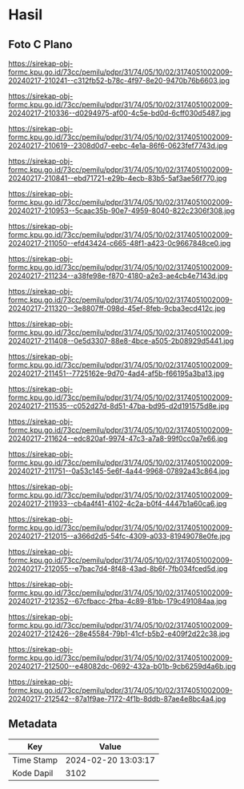 # Hasil

## Foto C Plano

https://sirekap-obj-formc.kpu.go.id/73cc/pemilu/pdpr/31/74/05/10/02/3174051002009-20240217-210241--c312fb52-b78c-4f97-8e20-9470b76b6603.jpg

https://sirekap-obj-formc.kpu.go.id/73cc/pemilu/pdpr/31/74/05/10/02/3174051002009-20240217-210336--d0294975-af00-4c5e-bd0d-6cff030d5487.jpg

https://sirekap-obj-formc.kpu.go.id/73cc/pemilu/pdpr/31/74/05/10/02/3174051002009-20240217-210619--2308d0d7-eebc-4e1a-86f6-0623fef7743d.jpg

https://sirekap-obj-formc.kpu.go.id/73cc/pemilu/pdpr/31/74/05/10/02/3174051002009-20240217-210841--ebd71721-e29b-4ecb-83b5-5af3ae56f770.jpg

https://sirekap-obj-formc.kpu.go.id/73cc/pemilu/pdpr/31/74/05/10/02/3174051002009-20240217-210953--5caac35b-90e7-4959-8040-822c2306f308.jpg

https://sirekap-obj-formc.kpu.go.id/73cc/pemilu/pdpr/31/74/05/10/02/3174051002009-20240217-211050--efd43424-c665-48f1-a423-0c9667848ce0.jpg

https://sirekap-obj-formc.kpu.go.id/73cc/pemilu/pdpr/31/74/05/10/02/3174051002009-20240217-211234--a38fe98e-f870-4180-a2e3-ae4cb4e7143d.jpg

https://sirekap-obj-formc.kpu.go.id/73cc/pemilu/pdpr/31/74/05/10/02/3174051002009-20240217-211320--3e8807ff-098d-45ef-8feb-9cba3ecd412c.jpg

https://sirekap-obj-formc.kpu.go.id/73cc/pemilu/pdpr/31/74/05/10/02/3174051002009-20240217-211408--0e5d3307-88e8-4bce-a505-2b08929d5441.jpg

https://sirekap-obj-formc.kpu.go.id/73cc/pemilu/pdpr/31/74/05/10/02/3174051002009-20240217-211451--7725162e-9d70-4ad4-af5b-f66195a3ba13.jpg

https://sirekap-obj-formc.kpu.go.id/73cc/pemilu/pdpr/31/74/05/10/02/3174051002009-20240217-211535--c052d27d-8d51-47ba-bd95-d2d191575d8e.jpg

https://sirekap-obj-formc.kpu.go.id/73cc/pemilu/pdpr/31/74/05/10/02/3174051002009-20240217-211624--edc820af-9974-47c3-a7a8-99f0cc0a7e66.jpg

https://sirekap-obj-formc.kpu.go.id/73cc/pemilu/pdpr/31/74/05/10/02/3174051002009-20240217-211751--0a53c145-5e6f-4a44-9968-07892a43c864.jpg

https://sirekap-obj-formc.kpu.go.id/73cc/pemilu/pdpr/31/74/05/10/02/3174051002009-20240217-211933--cb4a4f41-4102-4c2a-b0f4-4447b1a60ca6.jpg

https://sirekap-obj-formc.kpu.go.id/73cc/pemilu/pdpr/31/74/05/10/02/3174051002009-20240217-212015--a366d2d5-54fc-4309-a033-81949078e0fe.jpg

https://sirekap-obj-formc.kpu.go.id/73cc/pemilu/pdpr/31/74/05/10/02/3174051002009-20240217-212055--e7bac7d4-8f48-43ad-8b6f-7fb034fced5d.jpg

https://sirekap-obj-formc.kpu.go.id/73cc/pemilu/pdpr/31/74/05/10/02/3174051002009-20240217-212352--67cfbacc-2fba-4c89-81bb-179c491084aa.jpg

https://sirekap-obj-formc.kpu.go.id/73cc/pemilu/pdpr/31/74/05/10/02/3174051002009-20240217-212426--28e45584-79b1-41cf-b5b2-e409f2d22c38.jpg

https://sirekap-obj-formc.kpu.go.id/73cc/pemilu/pdpr/31/74/05/10/02/3174051002009-20240217-212500--e48082dc-0692-432a-b01b-9cb6259d4a6b.jpg

https://sirekap-obj-formc.kpu.go.id/73cc/pemilu/pdpr/31/74/05/10/02/3174051002009-20240217-212542--87a1f9ae-7172-4f1b-8ddb-87ae4e8bc4a4.jpg


## Metadata

| Key        | Value               |
| ---------- | ------------------- |
| Time Stamp | 2024-02-20 13:03:17 |
| Kode Dapil | 3102                |



